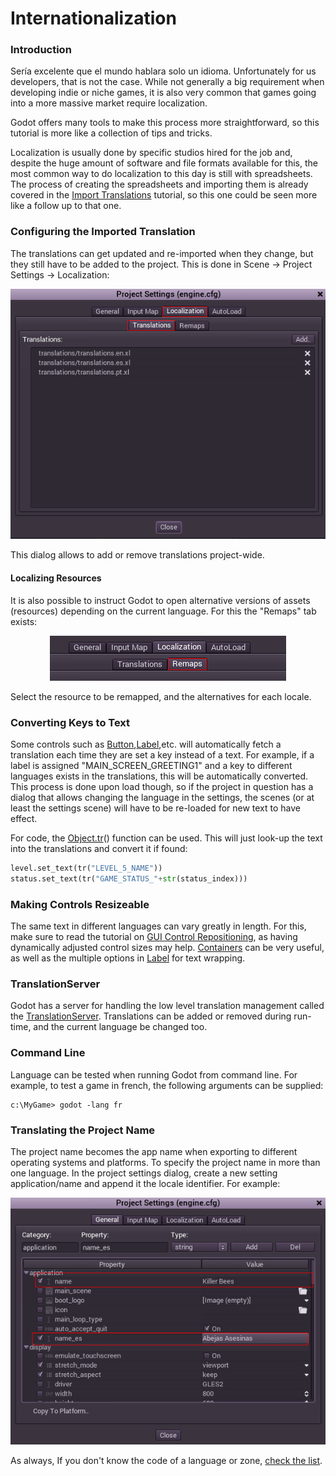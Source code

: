 # Internationalization

### Introduction

Sería excelente que el mundo hablara solo un idioma. Unfortunately for us developers, that is not the case. While not generally a big requirement when developing indie or niche games, it is also very common that games going into a more massive market require localization.

Godot offers many tools to make this process more straightforward, so this tutorial is more like a collection of tips and tricks.

Localization is usually done by specific studios hired for the job and, despite the huge amount of software and file formats available for this, the most common way to do localization to this day is still with spreadsheets. The process of creating the spreadsheets and importing them is already covered in the [Import Translations](import_translation) tutorial, so this one could be seen more like a follow up to that one.

### Configuring the Imported Translation

The translations can get updated and re-imported when they change, but they still have to be added to the project. This is done in Scene -> Project Settings -> Localization:

<p align="center"><img src="images/localization_dialog.png"></p>

This dialog allows to add or remove translations project-wide.

#### Localizing Resources

It is also possible to instruct Godot to open alternative versions of assets (resources) depending on the current language. For this the "Remaps" tab exists:

<p align="center"><img src="images/localization_remaps.png"></p>

Select the resource to be remapped, and the alternatives for each locale.

### Converting Keys to Text

Some controls such as [Button](class_button),[Label](class_label),etc. will automatically fetch a translation each time they are set a key instead of a text. For example, if a label is assigned "MAIN_SCREEN_GREETING1" and a key to different languages exists in the translations, this will be automatically converted. This process is done upon load though, so if the project in question has a dialog that allows changing the language in the settings, the scenes (or at least the settings scene) will have to be re-loaded for new text to have effect.

For code, the [Object.tr](class_object#tr)() function can be used. This will just look-up the text into the translations and convert it if found:

```python
level.set_text(tr("LEVEL_5_NAME"))
status.set_text(tr("GAME_STATUS_"+str(status_index)))
```

### Making Controls Resizeable

The same text in different languages can vary greatly in length. For this, make sure to read the tutorial on [GUI Control Repositioning](tutorial_gui_repositioning), as having dynamically adjusted control sizes may help. [Containers](class_container) can be very useful, as well as the multiple options in [Label](class_label) for text wrapping.

### TranslationServer

Godot has a server for handling the low level translation management called the [TranslationServer](class_translationserver). Translations can be added or removed during run-time, and the current language be changed too.

### Command Line

Language can be tested when running Godot from command line. For example, to test a game in french, the following arguments can be supplied:

```
c:\MyGame> godot -lang fr
```

### Translating the Project Name

The project name becomes the app name when exporting to different operating systems and platforms. To specify the project name in more than one language. In the project settings dialog, create a new setting application/name and append it the locale identifier. For example:

<p align="center"><img src="images/localized_name.png"></p>

As always, If you don't know the code of a language or zone, [check the list](locales).
